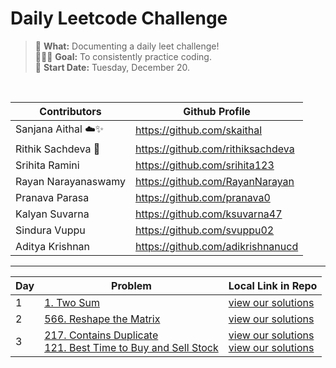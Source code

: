 # Daily Leetcode Challenge 

> 🔖 **What:** Documenting a daily leet challenge! <br/>
> 👩🏽‍💻 **Goal:** To consistently practice coding. <br/>
> 🌱 **Start Date:** Tuesday, December 20. 

<br/>

| Contributors | Github Profile |
|--|--|
| Sanjana Aithal ☁️✨| https://github.com/skaithal |
| Rithik Sachdeva 👑| https://github.com/rithiksachdeva |
| Srihita Ramini | https://github.com/srihita123 |
| Rayan Narayanaswamy | https://github.com/RayanNarayan |
| Pranava Parasa | https://github.com/pranava0 |
| Kalyan Suvarna | https://github.com/ksuvarna47 |
| Sindura Vuppu | https://github.com/svuppu02 | 
| Aditya Krishnan | https://github.com/adikrishnanucd |

___

| Day | Problem | Local Link in Repo |
|--|--|--|
| 1 | [1. Two Sum](https://leetcode.com/problems/two-sum/) | [view our solutions](/1.%20Two%20Sum)|
| 2 | [566. Reshape the Matrix](https://leetcode.com/problems/reshape-the-matrix/)| [view our solutions](/566.%20Reshape%20the%20Matrix) |
| 3 | [217. Contains Duplicate](https://leetcode.com/problems/contains-duplicate/) <br/> [121. Best Time to Buy and Sell Stock](https://leetcode.com/problems/best-time-to-buy-and-sell-stock/)| [view our solutions](/217.%20Contains%20Duplicate) <br/> [view our solutions](/121.%20Best%20Time%20to%20Buy%20and%20Sell%20Stock)|
      
      

